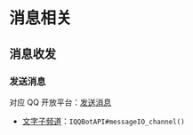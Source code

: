 # 消息相关

## 消息收发

### 发送消息

对应 QQ 开放平台：[发送消息](https://bot.q.qq.com/wiki/develop/api-v2/server-inter/message/send-receive/send.html)

+ [文字子频道](https://bot.q.qq.com/wiki/develop/api-v2/server-inter/message/post_messages.html)：`IQQBotAPI#messageIO_channel()`